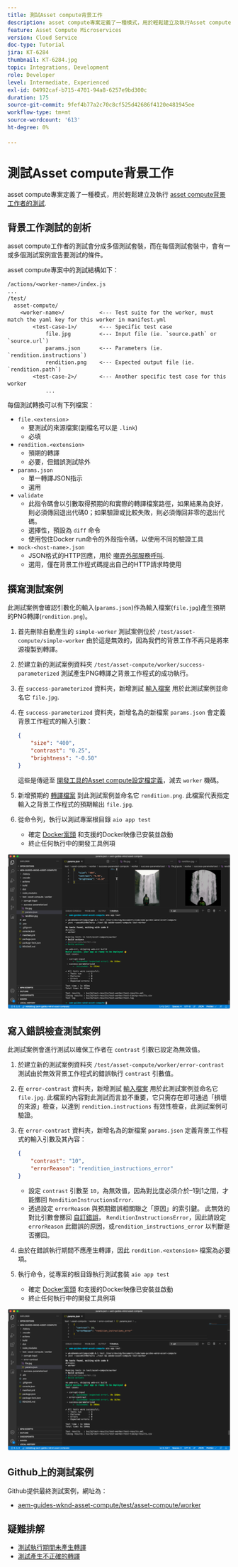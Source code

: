 ```yaml
---
title: 測試Asset compute背景工作
description: asset compute專案定義了一種模式，用於輕鬆建立及執行Asset compute背景工作的測試。
feature: Asset Compute Microservices
version: Cloud Service
doc-type: Tutorial
jira: KT-6284
thumbnail: KT-6284.jpg
topic: Integrations, Development
role: Developer
level: Intermediate, Experienced
exl-id: 04992caf-b715-4701-94a8-6257e9bd300c
duration: 175
source-git-commit: 9fef4b77a2c70c8cf525d42686f4120e481945ee
workflow-type: tm+mt
source-wordcount: '613'
ht-degree: 0%

---
```


# 測試Asset compute背景工作

asset compute專案定義了一種模式，用於輕鬆建立及執行 [asset compute背景工作者的測試](https://experienceleague.adobe.com/docs/asset-compute/using/extend/test-custom-application.html).

## 背景工作測試的剖析

asset compute工作者的測試會分成多個測試套裝，而在每個測試套裝中，會有一或多個測試案例宣告要測試的條件。

asset compute專案中的測試結構如下：

```
/actions/<worker-name>/index.js
...
/test/
  asset-compute/
    <worker-name>/           <--- Test suite for the worker, must match the yaml key for this worker in manifest.yml
        <test-case-1>/       <--- Specific test case 
            file.jpg         <--- Input file (ie. `source.path` or `source.url`)
            params.json      <--- Parameters (ie. `rendition.instructions`)
            rendition.png    <--- Expected output file (ie. `rendition.path`)
        <test-case-2>/       <--- Another specific test case for this worker
            ...
```

每個測試轉換可以有下列檔案：

+ `file.<extension>`
   + 要測試的來源檔案(副檔名可以是 `.link`)
   + 必填
+ `rendition.<extension>`
   + 預期的轉譯
   + 必要，但錯誤測試除外
+ `params.json`
   + 單一轉譯JSON指示
   + 選用
+ `validate`
   + 此指令碼會以引數取得預期的和實際的轉譯檔案路徑，如果結果為良好，則必須傳回退出代碼0；如果驗證或比較失敗，則必須傳回非零的退出代碼。
   + 選擇性，預設為 `diff` 命令
   + 使用包住Docker run命令的外殼指令碼，以使用不同的驗證工具
+ `mock-<host-name>.json`
   + JSON格式的HTTP回應，用於 [嘲弄外部服務呼叫](https://www.mock-server.com/mock_server/creating_expectations.html).
   + 選用，僅在背景工作程式碼提出自己的HTTP請求時使用

## 撰寫測試案例

此測試案例會確認引數化的輸入(`params.json`)作為輸入檔案(`file.jpg`)產生預期的PNG轉譯(`rendition.png`)。

1. 首先刪除自動產生的 `simple-worker` 測試案例位於 `/test/asset-compute/simple-worker` 由於這是無效的，因為我們的背景工作不再只是將來源複製到轉譯。
1. 於建立新的測試案例資料夾 `/test/asset-compute/worker/success-parameterized` 測試產生PNG轉譯之背景工作程式的成功執行。
1. 在 `success-parameterized` 資料夾，新增測試 [輸入檔案](./assets/test/success-parameterized/file.jpg) 用於此測試案例並命名它 `file.jpg`.
1. 在 `success-parameterized` 資料夾，新增名為的新檔案 `params.json` 會定義背景工作程式的輸入引數：

   ```json
   { 
       "size": "400",
       "contrast": "0.25",
       "brightness": "-0.50"
   }
   ```

   這些是傳遞至 [開發工具的Asset compute設定檔定義](../develop/development-tool.md)，減去 `worker` 機碼。

1. 新增預期的 [轉譯檔案](./assets/test/success-parameterized/rendition.png) 到此測試案例並命名它 `rendition.png`. 此檔案代表指定輸入之背景工作程式的預期輸出 `file.jpg`.
1. 從命令列，執行以測試專案根目錄 `aio app test`
   + 確定 [Docker案頭](../set-up/development-environment.md#docker) 和支援的Docker映像已安裝並啟動
   + 終止任何執行中的開發工具例項

![測試 — 成功 ](./assets/test/success-parameterized/result.png)

## 寫入錯誤檢查測試案例

此測試案例會進行測試以確保工作者在 `contrast` 引數已設定為無效值。

1. 於建立新的測試案例資料夾 `/test/asset-compute/worker/error-contrast` 測試由於無效背景工作程式的錯誤執行 `contrast` 引數值。
1. 在 `error-contrast` 資料夾，新增測試 [輸入檔案](./assets/test/error-contrast/file.jpg) 用於此測試案例並命名它 `file.jpg`. 此檔案的內容對此測試而言並不重要，它只需存在即可通過「損壞的來源」檢查，以達到 `rendition.instructions` 有效性檢查，此測試案例可驗證。
1. 在 `error-contrast` 資料夾，新增名為的新檔案 `params.json` 定義背景工作程式的輸入引數及其內容：

   ```json
   {
       "contrast": "10",
       "errorReason": "rendition_instructions_error"
   }
   ```

   + 設定 `contrast` 引數至 `10`，為無效值，因為對比度必須介於–1到1之間，才能擲回 `RenditionInstructionsError`.
   + 透過設定 `errorReason` 與預期錯誤相關聯之「原因」的索引鍵。 此無效的對比引數會擲回 [自訂錯誤](../develop/worker.md#errors)， `RenditionInstructionsError`，因此請設定 `errorReason` 此錯誤的原因，或`rendition_instructions_error` 以判斷是否擲回。

1. 由於在錯誤執行期間不應產生轉譯，因此 `rendition.<extension>` 檔案為必要項。
1. 執行命令，從專案的根目錄執行測試套裝 `aio app test`
   + 確定 [Docker案頭](../set-up/development-environment.md#docker) 和支援的Docker映像已安裝並啟動
   + 終止任何執行中的開發工具例項

![測試 — 錯誤對比](./assets/test/error-contrast/result.png)

## Github上的測試案例

Github提供最終測試案例，網址為：

+ [aem-guides-wknd-asset-compute/test/asset-compute/worker](https://github.com/adobe/aem-guides-wknd-asset-compute/tree/master/test/asset-compute/worker)

## 疑難排解

+ [測試執行期間未產生轉譯](../troubleshooting.md#test-no-rendition-generated)
+ [測試產生不正確的轉譯](../troubleshooting.md#tests-generates-incorrect-rendition)

